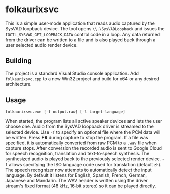 # folkaurixsvc

This is a simple user‑mode application that reads audio captured by the
SysVAD loopback device.  The tool opens `\\.\SysVADLoopback` and issues
the `IOCTL_SYSVAD_GET_LOOPBACK_DATA` control code in a loop.  Any data
returned from the driver can be written to a file and is also played
back through a user selected audio render device.

## Building
The project is a standard Visual Studio console application.  Add
`folkaurixsvc.cpp` to a new Win32 project and build for x64 or any
desired architecture.

## Usage
```
folkaurixsvc.exe [-f output.raw] [-l target-language]
```
When started, the program lists all active speaker devices and lets the
user choose one. Audio from the SysVAD loopback driver is streamed to
the selected device. Use `-f` to specify an optional file where the PCM
data will be written. Press **F9** during capture to stop the program.
If a file was specified, it is automatically converted from raw PCM to a
`.wav` file when capture stops. After conversion the recorded audio is
sent to Google Cloud for speech recognition, translation and
text‑to‑speech synthesis. The synthesized audio is played back to the
previously selected render device. `-l` allows specifying the ISO
language code used for translation (default `zh`). The speech recognizer
now attempts to automatically detect the input language. By default it
listens for English, Spanish, French, German, Japanese and Mandarin.
The WAV header is written using the driver stream's fixed format
(48 kHz, 16‑bit stereo) so it can be played directly.
